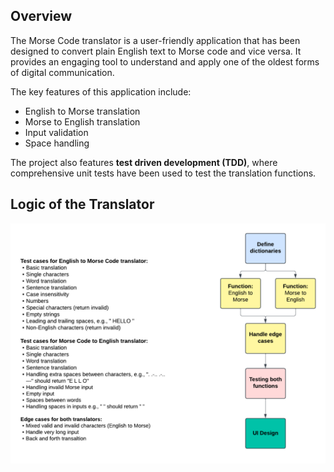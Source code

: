 ## Overview

The Morse Code translator is a user-friendly application that has been designed to convert plain English text to Morse code and vice versa. It provides an engaging tool to understand and apply one of the oldest forms of digital communication.

The key features of this application include:

- English to Morse translation
- Morse to English translation
- Input validation
- Space handling

The project also features **test driven development (TDD)**, where comprehensive unit tests have been used to test the translation functions.

## Logic of the Translator

![Alt text](./Nology%20-%20Morse%20Code%20Translator%20Project.png "Translator Logic")
